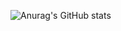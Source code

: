 ![Anurag's GitHub stats](https://github-readme-stats.vercel.app/api?username=jungi-park&show_icons=true&theme=radical)
